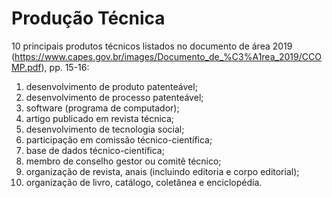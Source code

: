 # Produção Técnica

10 principais produtos técnicos listados no documento de área 2019 (https://www.capes.gov.br/images/Documento_de_%C3%A1rea_2019/CCOMP.pdf), pp. 15-16:

1) desenvolvimento de produto patenteável; 
2) desenvolvimento de processo patenteável; 
1) software (programa de computador); 
1) artigo publicado em revista técnica; 
1) desenvolvimento de tecnologia social; 
1) participação em comissão técnico-científica;
1) base de dados técnico-científica; 
1) membro de conselho gestor ou comitê técnico; 
1) organização de revista, anais (incluindo editoria e corpo editorial); 
1) organização de livro, catálogo, coletânea e enciclopédia.
